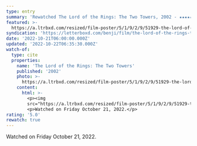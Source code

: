 ```yaml
---
type: entry
summary: 'Rewatched The Lord of the Rings: The Two Towers, 2002 - ★★★★★'
featured: >-
  https://a.ltrbxd.com/resized/film-poster/5/1/9/2/9/51929-the-lord-of-the-rings-the-two-towers-0-600-0-900-crop.jpg?v=9ef6c09783
syndication: 'https://letterboxd.com/benji/film/the-lord-of-the-rings-the-two-towers/3/'
date: '2022-10-21T06:00:00.000Z'
updated: '2022-10-22T06:35:30.000Z'
watch-of:
  type: cite
  properties:
    name: 'The Lord of the Rings: The Two Towers'
    published: '2002'
    photo: >-
      https://a.ltrbxd.com/resized/film-poster/5/1/9/2/9/51929-the-lord-of-the-rings-the-two-towers-0-600-0-900-crop.jpg?v=9ef6c09783
    content:
      html: >-
        <p><img
        src="https://a.ltrbxd.com/resized/film-poster/5/1/9/2/9/51929-the-lord-of-the-rings-the-two-towers-0-600-0-900-crop.jpg?v=9ef6c09783"/></p>
        <p>Watched on Friday October 21, 2022.</p>
rating: '5.0'
rewatch: true
---
```

Watched on Friday October 21, 2022.
